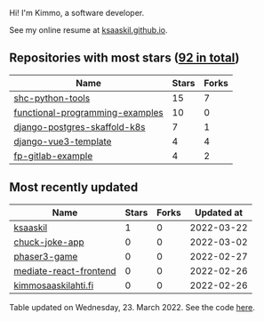 Hi! I'm Kimmo, a software developer.

See my online resume at [ksaaskil.github.io](https://ksaaskil.github.io).

<!-- repositories starts -->

## Repositories with most stars ([92 in total](https://github.com/ksaaskil?tab=repositories))
| Name        | Stars           | Forks  |
| ------------- |-------------| -----|
|[shc-python-tools](https://github.com/ksaaskil/shc-python-tools)|15|7
|[functional-programming-examples](https://github.com/ksaaskil/functional-programming-examples)|10|0
|[django-postgres-skaffold-k8s](https://github.com/ksaaskil/django-postgres-skaffold-k8s)|7|1
|[django-vue3-template](https://github.com/ksaaskil/django-vue3-template)|4|4
|[fp-gitlab-example](https://github.com/ksaaskil/fp-gitlab-example)|4|2

<!-- repositories ends -->
<!-- recent_repositories starts -->

## Most recently updated
| Name        | Stars           | Forks  | Updated at
| ------------- |-------------| -----|-----|
|[ksaaskil](https://github.com/ksaaskil/ksaaskil)|1|0|2022-03-22
|[chuck-joke-app](https://github.com/ksaaskil/chuck-joke-app)|0|0|2022-03-02
|[phaser3-game](https://github.com/ksaaskil/phaser3-game)|0|0|2022-02-27
|[mediate-react-frontend](https://github.com/ksaaskil/mediate-react-frontend)|0|0|2022-02-26
|[kimmosaaskilahti.fi](https://github.com/ksaaskil/kimmosaaskilahti.fi)|0|0|2022-02-26

<!-- recent_repositories ends -->
<!-- updated_at starts -->
Table updated on Wednesday, 23. March 2022. See the code [here](https://github.com/ksaaskil/ksaaskil).
<!-- updated_at ends -->
